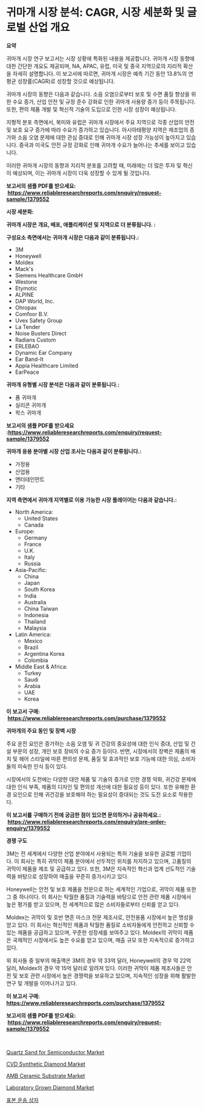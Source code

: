<p><h1>귀마개 시장 분석: CAGR, 시장 세분화 및 글로벌 산업 개요</h1></p><p><strong>요약</strong></p>
<p><p>귀마개 시장 연구 보고서는 시장 상황에 특화된 내용을 제공합니다. 귀마개 시장 동향에 대한 간단한 개요도 제공되며, NA, APAC, 유럽, 미국 및 중국 지역으로의 지리적 확산을 자세히 설명합니다. 이 보고서에 따르면, 귀마개 시장은 예측 기간 동안 13.8%의 연평균 성장률(CAGR)로 성장할 것으로 예상됩니다.</p><p>귀마개 시장의 동향은 다음과 같습니다. 소음 오염으로부터 보호 및 수면 품질 향상을 위한 수요 증가, 산업 안전 및 규정 준수 강화로 인한 귀마개 사용량 증가 등이 주목됩니다. 또한, 편의 제품 개발 및 혁신적 기술의 도입으로 인한 시장 성장이 예상됩니다.</p><p>지형적 분포 측면에서, 북미와 유럽은 귀마개 시장에서 주요 지역으로 각종 산업의 안전 및 보호 요구 증가에 따라 수요가 증가하고 있습니다. 아시아태평양 지역은 제조업의 증가와 소음 오염 문제에 대한 관심 증대로 인해 귀마개 시장 성장 가능성이 높아지고 있습니다. 중국과 미국도 안전 규정 강화로 인해 귀마개 수요가 늘어나는 추세를 보이고 있습니다.</p><p>이러한 귀마개 시장의 동향과 지리적 분포를 고려할 때, 미래에는 더 많은 투자 및 혁신이 예상되며, 이는 귀마개 시장이 더욱 성장할 수 있게 될 것입니다.</p></p>
<p><strong>보고서의 샘플 PDF를 받으세요: &nbsp;<a href="https://www.reliableresearchreports.com/enquiry/request-sample/1379552">https://www.reliableresearchreports.com/enquiry/request-sample/1379552</a></strong></p>
<p><strong>시장 세분화:</strong></p>
<p><strong> 귀마개 시장은 개요, 배포, 애플리케이션 및 지역으로 더 분류됩니다. :</strong></p>
<p><strong>구성요소 측면에서는 귀마개 시장은 다음과 같이 분류됩니다.:</strong></p>
<p><ul><li>3M</li><li>Honeywell</li><li>Moldex</li><li>Mack's</li><li>Siemens Healthcare GmbH</li><li>Westone</li><li>Etymotic</li><li>ALPINE</li><li>DAP World, Inc.</li><li>Ohropax</li><li>Comfoor B.V.</li><li>Uvex Safety Group</li><li>La Tender</li><li>Noise Busters Direct</li><li>Radians Custom</li><li>ERLEBAO</li><li>Dynamic Ear Company</li><li>Ear Band-It</li><li>Appia Healthcare Limited</li><li>EarPeace</li></ul></p>
<p><strong> 귀마개 유형별 시장 분석은 다음과 같이 분류됩니다.:</strong></p>
<p><ul><li>폼 귀마개</li><li>실리콘 귀마개</li><li>왁스 귀마개</li></ul></p>
<p><strong>보고서의 샘플 PDF를 받으세요 :<a href="https://www.reliableresearchreports.com/enquiry/request-sample/1379552">https://www.reliableresearchreports.com/enquiry/request-sample/1379552</a></strong></p>
<p><strong> 귀마개 응용 분야별 시장 산업 조사는 다음과 같이 분류됩니다.:</strong></p>
<p><ul><li>가정용</li><li>산업용</li><li>엔터테인먼트</li><li>기타</li></ul></p>
<p><strong>지역 측면에서 귀마개 지역별로 이용 가능한 시장 플레이어는 다음과 같습니다.:</strong></p>
<p><ul>
    <li>
        North America:
        <ul>
            <li>United States</li>
            <li>Canada</li>
        </ul>
    </li>
    <li>
        Europe:
        <ul>
            <li>Germany</li>
            <li>France</li>
            <li>U.K.</li>
            <li>Italy</li>
            <li>Russia</li>
        </ul>
    </li>
    <li>
        Asia-Pacific:
        <ul>
            <li>China</li>
            <li>Japan</li>
            <li>South Korea</li>
            <li>India</li>
            <li>Australia</li>
            <li>China Taiwan</li>
            <li>Indonesia</li>
            <li>Thailand</li>
            <li>Malaysia</li>
        </ul>
    </li>
    <li>
        Latin America:
        <ul>
            <li>Mexico</li>
            <li>Brazil</li>
            <li>Argentina Korea</li>
            <li>Colombia</li>
        </ul>
    </li>
    <li>
        Middle East & Africa:
        <ul>
            <li>Turkey</li>
            <li>Saudi</li>
            <li>Arabia</li>
            <li>UAE</li>
            <li>Korea</li>
        </ul>
    </li>
    </ul></p>
<p><strong>이 보고서 구매: &nbsp;<a href="https://www.reliableresearchreports.com/purchase/1379552">https://www.reliableresearchreports.com/purchase/1379552</a></strong></p>
<p><strong>귀마개의 주요 동인 및 장벽 시장</strong></p>
<p><p>주요 운전 요인은 증가하는 소음 오염 및 귀 건강의 중요성에 대한 인식 증대, 산업 및 건설 부문의 성장, 개인 보호 장비의 수요 증가 등이다. 반면, 시장에서의 장벽은 제품의 배치 및 헤어 스타일에 따른 편의성 문제, 품질 및 효과적인 보호 기능에 대한 의심, 소비자들의 미숙한 인식 등이 있다.</p><p>시장에서의 도전에는 다양한 대안 제품 및 기술의 증가로 인한 경쟁 악화, 귀건강 문제에 대한 인식 부족, 제품의 디자인 및 편의성 개선에 대한 필요성 등이 있다. 또한 유해한 환경 요인으로 인해 귀건강을 보호해야 하는 필요성이 증대되는 것도 도전 요소로 작용한다.</p></p>
<p><strong>이 보고서를 구매하기 전에 궁금한 점이 있으면 문의하거나 공유하세요.: &nbsp;<a href="https://www.reliableresearchreports.com/enquiry/pre-order-enquiry/1379552">https://www.reliableresearchreports.com/enquiry/pre-order-enquiry/1379552</a></strong></p>
<p><strong>경쟁 구도</strong></p>
<p><p>3M는 전 세계에서 다양한 산업 분야에서 사용되는 특허 기술을 보유한 글로벌 기업이다. 이 회사는 특히 귀막이 제품 분야에서 선두적인 위치를 차지하고 있으며, 고품질의 귀막이 제품을 제조 및 공급하고 있다. 또한, 3M은 지속적인 혁신과 업계 선도적인 기술력을 바탕으로 성장하여 매출을 꾸준히 증가시키고 있다. </p><p>Honeywell는 안전 및 보호 제품을 전문으로 하는 세계적인 기업으로, 귀막이 제품 또한 그 중 하나이다. 이 회사는 탁월한 품질과 기술력을 바탕으로 안전 관련 제품 시장에서 높은 평가를 받고 있으며, 전 세계적으로 많은 소비자들로부터 신뢰를 얻고 있다.</p><p>Moldex는 귀막이 및 호반 면흔 마스크 전문 제조사로, 안전용품 시장에서 높은 명성을 얻고 있다. 이 회사는 혁신적인 제품과 탁월한 품질로 소비자들에게 안전하고 신뢰할 수 있는 제품을 공급하고 있으며, 꾸준한 성장세를 보여주고 있다. Moldex의 귀막이 제품은 국제적인 시장에서도 높은 수요를 얻고 있으며, 매출 규모 또한 지속적으로 증가하고 있다.</p><p>위 회사들 중 일부의 매출액은 3M의 경우 약 33억 달러, Honeywell의 경우 약 22억 달러, Moldex의 경우 약 15억 달러로 알려져 있다. 이러한 귀막이 제품 제조사들은 안전 및 보호 관련 시장에서 높은 경쟁력을 보유하고 있으며, 지속적인 성장을 위해 활발한 연구 및 개발을 이어나가고 있다.</p></p>
<p><strong>이 보고서 구매: &nbsp; <a href="https://www.reliableresearchreports.com/purchase/1379552">https://www.reliableresearchreports.com/purchase/1379552</a></strong></p>
<p><strong>보고서의 샘플 PDF를 받으세요: &nbsp;<a href="https://www.reliableresearchreports.com/enquiry/request-sample/1379552">https://www.reliableresearchreports.com/enquiry/request-sample/1379552</a></strong><strong></strong></p>
<p>&nbsp;</p>
<p><p><a href="https://github.com/jhcraigie/Market-Research-Report-List-2/blob/main/quartz-sand-for-semiconductor-market.md">Quartz Sand for Semiconductor Market</a></p><p><a href="https://issuu.com/reportprime-2/docs/cvd-synthetic-diamond-market-size-2030.pptx">CVD Synthetic Diamond Market</a></p><p><a href="https://view.publitas.com/reportprime-1/amb-ceramic-substrate-market-size-evaluating-its-market-trends-growth-and-projections-2024-2031/">AMB Ceramic Substrate Market</a></p><p><a href="https://issuu.com/reportprime-2/docs/laboratory-grown-diamond-market-size-2030.pptx">Laboratory Grown Diamond Market</a></p><p><a href="https://github.com/vsn7qpua81q/Market-Research-Report-List-1/blob/main/6697918186675.md">표본 운송 상자</a></p></p>